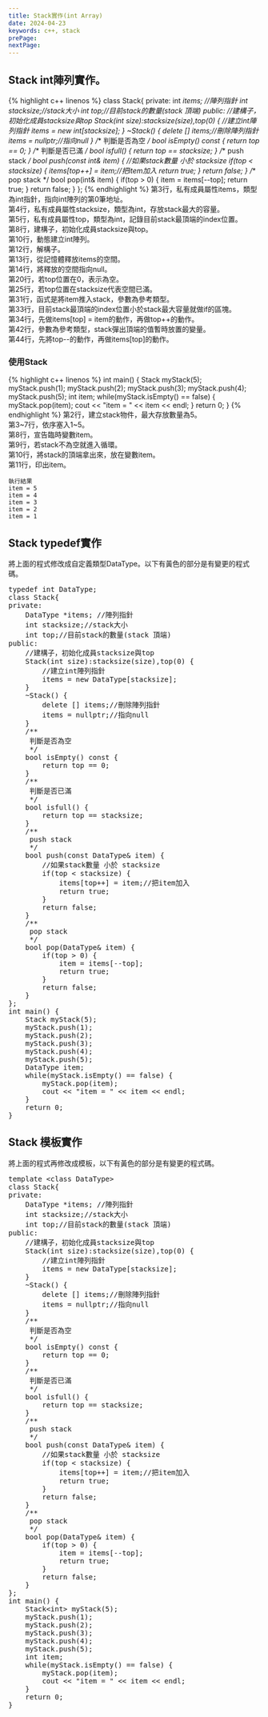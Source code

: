 ```yaml
---
title: Stack實作(int Array)
date: 2024-04-23
keywords: c++, stack
prePage: 
nextPage: 
---
```

## Stack int陣列實作。
{% highlight c++ linenos %}
class Stack{
private:
    int *items; //陣列指針
    int stacksize;//stack大小
    int top;//目前stack的數量(stack 頂端)
public:
    //建構子，初始化成員stacksize與top
    Stack(int size):stacksize(size),top(0) {
        //建立int陣列指針
        items = new int[stacksize];
    }
    ~Stack() {
        delete [] items;//刪除陣列指針
        items = nullptr;//指向null
    }
    /**
     判斷是否為空
     */
    bool isEmpty() const {
        return top == 0;
    }
    /**
     判斷是否已滿
     */
    bool isfull() {
        return top == stacksize;
    }
    /**
     push stack
     */
    bool push(const int& item) {
        //如果stack數量 小於 stacksize
        if(top < stacksize) {
            items[top++] = item;//把item加入
            return true;
        }
        return false;
    }
    /**
     pop stack
     */
    bool pop(int& item) {
        if(top > 0) {
            item = items[--top];
            return true;
        }
        return false;
    }
};
{% endhighlight %}
第3行，私有成員屬性items，類型為int指針，指向int陣列的第0筆地址。  
第4行，私有成員屬性stacksize，類型為int，存放stack最大的容量。  
第5行，私有成員屬性top，類型為int，記錄目前stack最頂端的index位置。  
第8行，建構子，初始化成員stacksize與top。  
第10行，動態建立int陣列。  
第12行，解構子。  
第13行，從記憶體釋放items的空間。  
第14行，將釋放的空間指向null。  
第20行，若top位置在0，表示為空。  
第25行，若top位置在stacksize代表空間已滿。  
第31行，函式是將item推入stack，參數為參考類型。  
第33行，目前stack最頂端的index位置小於stack最大容量就做if的區塊。  
第34行，先做items[top] = item的動作，再做top++的動作。  
第42行，參數為參考類型，stack彈出頂端的值暫時放置的變量。  
第44行，先將top--的動作，再做items[top]的動作。 

### 使用Stack
{% highlight c++ linenos %}
int main() {
    Stack myStack(5);
    myStack.push(1);
    myStack.push(2);
    myStack.push(3);
    myStack.push(4);
    myStack.push(5);
    int item;
    while(myStack.isEmpty() == false) {
        myStack.pop(item);
        cout << "item = " << item << endl;
    }
        return 0;
}
{% endhighlight %}
第2行，建立stack物件，最大存放數量為5。  
第3~7行，依序塞入1~5。  
第8行，宣告臨時變數item。  
第9行，若stack不為空就進入循環。  
第10行，將stack的頂端拿出來，放在變數item。  
第11行，印出item。  
```
執行結果 
item = 5
item = 4
item = 3
item = 2
item = 1 
```
## Stack typedef實作
將上面的程式修改成自定義類型DataType。以下有黃色的部分是有變更的程式碼。  
<pre>
<span class="markline">typedef int DataType;</span>
class Stack{
private:
    <span class="markline">DataType</span> *items; //陣列指針
    int stacksize;//stack大小
    int top;//目前stack的數量(stack 頂端)
public:
    //建構子，初始化成員stacksize與top
    Stack(int size):stacksize(size),top(0) {
        //建立int陣列指針
        items = new <span class="markline">DataType</span>[stacksize];
    }
    ~Stack() {
        delete [] items;//刪除陣列指針
        items = nullptr;//指向null
    }
    /**
     判斷是否為空
     */
    bool isEmpty() const {
        return top == 0;
    }
    /**
     判斷是否已滿
     */
    bool isfull() {
        return top == stacksize;
    }
    /**
     push stack
     */
    bool push(const <span class="markline">DataType&</span> item) {
        //如果stack數量 小於 stacksize
        if(top < stacksize) {
            items[top++] = item;//把item加入
            return true;
        }
        return false;
    }
    /**
     pop stack
     */
    bool pop(<span class="markline">DataType&</span> item) {
        if(top > 0) {
            item = items[--top];
            return true;
        }
        return false;
    }
};
int main() {
    Stack myStack(5);
    myStack.push(1);
    myStack.push(2);
    myStack.push(3);
    myStack.push(4);
    myStack.push(5);
    <span class="markline">DataType</span> item;
    while(myStack.isEmpty() == false) {
        myStack.pop(item);
        cout << "item = " << item << endl;
    }
    return 0;
}    
</pre>

## Stack 模板實作
將上面的程式再修改成模板，以下有黃色的部分是有變更的程式碼。  
<pre>
<span class="markline">template &lt;class DataType&gt;</span>
class Stack{
private:
    DataType *items; //陣列指針
    int stacksize;//stack大小
    int top;//目前stack的數量(stack 頂端)
public:
    //建構子，初始化成員stacksize與top
    Stack(int size):stacksize(size),top(0) {
        //建立int陣列指針
        items = new DataType[stacksize];
    }
    ~Stack() {
        delete [] items;//刪除陣列指針
        items = nullptr;//指向null
    }
    /**
     判斷是否為空
     */
    bool isEmpty() const {
        return top == 0;
    }
    /**
     判斷是否已滿
     */
    bool isfull() {
        return top == stacksize;
    }
    /**
     push stack
     */
    bool push(const DataType& item) {
        //如果stack數量 小於 stacksize
        if(top < stacksize) {
            items[top++] = item;//把item加入
            return true;
        }
        return false;
    }
    /**
     pop stack
     */
    bool pop(DataType& item) {
        if(top > 0) {
            item = items[--top];
            return true;
        }
        return false;
    }
};
int main() {
    Stack<span class="markline">&lt;int&gt;</span> myStack(5);
    myStack.push(1);
    myStack.push(2);
    myStack.push(3);
    myStack.push(4);
    myStack.push(5);
    <span class="markline">int</span> item;
    while(myStack.isEmpty() == false) {
        myStack.pop(item);
        cout << "item = " << item << endl;
    }
    return 0;
}    
</pre>